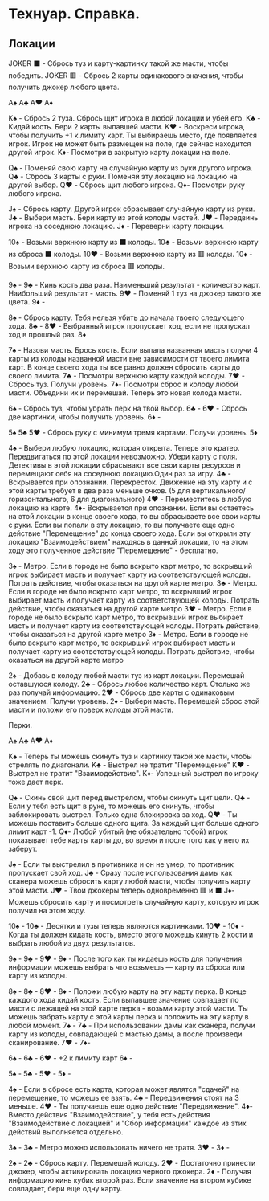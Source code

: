 # Технуар. Справка.
## Локации
JOKER ⬛ - Сбрось туз и карту-картинку такой же масти, чтобы победить.
JOKER 🟥 - Сбрось 2 карты одинакового значения, чтобы получить джокер любого цвета.

A♠️
A♣️
A♥️
A♦️

K♠️ - Сбрось 2 туза. Сбрось щит игрока в любой локации и убей его.
K♣️ - Кидай кость. Бери 2 карты выпавшей масти.
K♥️ - Воскреси игрока, чтобы получить +1 к лимиту карт. Ты выбираешь место, где появляется игрок. Игрок не может быть размещен на поле, где сейчас находится другой игрок.
K♦️- Посмотри в закрытую карту локации на поле.

Q♠️ - Поменяй свою карту на случайную карту из руки другого игрока.
Q♣️ - Сбрось 3 карты с руки. Поменяй эту локацию на локацию на другой выбор.
Q♥️ - Сбрось щит любого игрока.
Q♦️- Посмотри руку любого игрока.

J♠️ - Сбрось карту. Другой игрок сбрасывает случайную карту из руки.
J♣️ - Выбери масть. Бери карту из этой колоды мастей.
J♥️ - Передвинь игрока на соседнюю локацию.
J♦️ - Переверни карту локации.

10♠️ - Возьми верхнюю карту из ⬛ колоды.
10♣️ - Возьми верхнюю карту из сброса ⬛ колоды.
10♥️ - Возьми верхнюю карту из 🟥 колоды.
10♦️ - Возьми верхнюю карту из сброса 🟥 колоды.

9♠️ -
9♣️ - Кинь кость два раза. Наименьший результат - количество карт. Наибольший результат - масть.
9♥️ - Поменяй 1 туз на джокер такого же цвета.
9♦️ -

8♠️ - Сбрось карту. Тебя нельзя убить до начала твоего следующего хода.
8♣️ -
8♥️ - Выбранный игрок пропускает ход, если не пропускал ход в прошлый раз.
8♦️

7♠️ - Назови масть. Брось кость. Если выпала названная масть получи 4 карты из колоды названной масти вне зависимости от твоего лимита карт. В конце своего хода ты все равно должен сбросить карты до своего лимита.
7♣️ - Посмотри верхнюю карту каждой колоды.
7♥️ - Сбрось туз. Получи уровень.
7♦️- Посмотри сброс и колоду любой масти. Объедини их и перемешай. Теперь это новая колода масти.

6♠️ - Сбрось туз, чтобы убрать перк на твой выбор.
6♣️ -
6♥️ - Сбрось две картинки, чтобы получить уровень.
6♦️ -

5♠️
5♣️
5♥️ - Сбрось руку с минимум тремя картами. Получи уровень.
5♦️

4♠️ - Выбери любую локацию, которая открыта. Теперь это кратер. Передвигаться по этой локации невозможно. Убери карту с поля. Детективы в этой локации сбрасывают все свои карты ресурсов и перемещают себя на соседнюю локацию.Один раз за игру.
4♣️ - Вскрывается при опознании. Перекресток. Движение на эту карту и с этой карты требует в два раза меньше очков. (5 для вертикального/горизонтального, 6 для диагонального)
4♥️ - Переместитесь в любую локацию на карте.
4♦️- Вскрывается при опознании. Если вы остаетесь на этой локации в конце своего хода, то вы сбрасываете все свои карты с руки. Если вы попали в эту локацию, то вы получаете еще одно действие "Перемещение" до конца своего хода. Если вы открыли эту локацию "Взаимодействием" находясь в данной локации, то на этом ходу это полученное действие "Перемещение" - бесплатно.

3♠️ - Метро. Если в городе не было вскрыто карт метро, то вскрывший игрок выбирает масть и получает карту из соответствующей колоды.
Потрать действие, чтобы оказаться на другой карте метро.
3♣️ - Метро. Если в городе не было вскрыто карт метро, то вскрывший игрок выбирает масть и получает карту из соответствующей колоды.
Потрать действие, чтобы оказаться на другой карте метро
3♥️ - Метро. Если в городе не было вскрыто карт метро, то вскрывший игрок выбирает масть и получает карту из соответствующей колоды.
Потрать действие, чтобы оказаться на другой карте метро
3♦️ - Метро. Если в городе не было вскрыто карт метро, то вскрывший игрок выбирает масть и получает карту из соответствующей колоды.
Потрать действие, чтобы оказаться на другой карте метро


2♠️ - Добавь в колоду любой масти туз из карт локации. Перемешай оставшуюся колоду.
2♣️ - Сбрось любое количество карт. Столько же раз получай информацию.
2♥️ - Сбрось две карты с одинаковым значением. Получи уровень.
2♦️ - Выбери масть. Перемешай сброс этой масти и положи его поверх колоды этой масти.

Перки.

A♠️
A♣️
A♥️
A♦️

K♠️ - Теперь ты можешь скинуть туз и картинку такой же масти, чтобы стрелять по диагонали.
K♣️ - Выстрел не тратит "Перемещение"
K♥️ - Выстрел не тратит "Взаимодействие".
K♦️- Успешный выстрел по игроку тоже дает перк.

Q♠️ - Скинь свой щит перед выстрелом, чтобы скинуть щит цели.
Q♣️ - Если у тебя есть щит в руке, то можешь его скинуть, чтобы заблокировать выстрел. Только одна блокировка за ход.
Q♥️ - Ты можешь поставить больше одного щита. За каждый щит больше одного лимит карт -1.
Q♦️- Любой убитый (не обязательно тобой) игрок показывает тебе карты карты до, во время и после того как у него их заберут.

J♠️ - Если ты выстрелил в противника и он не умер, то противник пропускает свой ход.
J♣️ - Сразу после использования дамы как сканера можешь сбросить карту любой масти, чтобы получить карту этой масти.
J♥️ - Твои джокеры теперь одновременно 🟥 и ⬛
J♦️- Можешь сбросить карту и посмотреть случайную карту, которую игрок получил на этом ходу.

10♠️ -
10♣️ - Десятки и тузы теперь являются картинками.
10♥️ -
10♦️ - Когда ты должен кидать кость, вместо этого можешь кинуть 2 кости и выбрать любой из двух результатов.

9♠️ -
9♣️ -
9♥️ -
9♦️ - После того как ты кидаешь кость для получения информации можешь выбрать что возьмешь — карту из сброса или карту из колоды.

8♠️ -
8♣️ -
8♥️ -
8♦️ - Положи любую карту на эту карту перка. В конце каждого хода кидай кость. Если выпавшее значение совпадает по масти с лежащей на этой карте перка - возьми карту этой масти. Ты можешь забрать карту с этой карты перка и положить на эту карту в любой момент.
7♠️ -
7♣️ - При использовании дамы как сканера, получи карту из колоды, совпадающей с мастью дамы, а после произведи сканирование.
7♥️ -
7♦️-

6♠️ -
6♣️ -
6♥️ - +2 к лимиту карт
6♦️ -

5♠️ -
5♣️ -
5♥️ -
5♦️ -

4♠️ - Если в сбросе есть карта, которая может являтся "сдачей" на перемещение, то можешь ее взять.
4♣️ - Передвижения стоят на 3 меньше.
4♥️ - Ты получаешь еще одно действие "Передвижение".
4♦️- Вместо действия "Взаимодействие", у тебя есть действия "Взаимодействие с локацией" и "Сбор информации" каждое из этих действий выполняется отдельно.

3♠️ -
3♣️ - Метро можно использовать ничего не тратя.
3♥️ -
3♦️ -

2♠️ -
2♣️ - Сбрось карту. Перемешай колоду.
2♥️ - Достаточно принести джокер, чтобы активировать локацию черного джокера.
2♦️ - Получая информацию кинь кубик второй раз. Если значение на втором кубике совпадает, бери еще одну карту.
